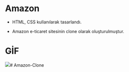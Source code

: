# Amazon 

- HTML, CSS kullanılarak tasarlandı.

- Amazon e-ticaret sitesinin clone olarak oluşturulmuştur.

# GİF

<img src="Amazon.gif" witdh="50%" />#   A m a z o n - C l o n e  
 